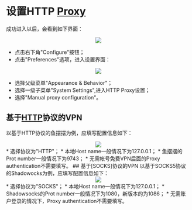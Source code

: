 # 设置HTTP [Proxy]
成功进入以后，会看到如下界面：
<div align="center"><image src = https://raw.githubusercontent.com/Thelordofdream/Android-Introduction/master/images/016.png onload = 'this.width=400'/></div>  
 
* 点击右下角"Configure"按钮；
* 点击"Preferences"选项，进入设置界面：  
<div align="center"><image src = https://raw.githubusercontent.com/Thelordofdream/Android-Introduction/master/images/019.png onload = 'this.width=200'/></div>  

* 选择父级菜单"Appearance & Behavior"；
* 选择一级子菜单"System Settings",进入HTTP Proxy设置；
* 选择"Manual proxy configuration"。

## 基于[HTTP]协议的VPN  
以基于HTTP协议的鱼摆摆为例，应填写配置信息如下：
<div align="center"><image src = https://raw.githubusercontent.com/Thelordofdream/Android-Introduction/master/images/017.png onload = 'this.width=400'/></div>
* 选择协议为"HTTP"；
* 本地Host name一般情况下为127.0.0.1；
* 鱼摆摆的Prot number一般情况下为9743；
* 无需帐号免费VPN后面的Proxy authentication不需要填写。
## 基于[SOCKS]协议的VPN
以基于SOCKS5协议的Shadowocks为例，应填写配置信息如下：
<div align="center"><image src = https://raw.githubusercontent.com/Thelordofdream/Android-Introduction/master/images/018.png onload = 'this.width=400'/></div>
* 选择协议为"SOCKS"；
* 本地Host name一般情况下为127.0.0.1；
* Shadowsocks的Prot number一般情况下为1080，新版本的为1086；
* 无需账户登录的情况下，Proxy authentication不需要填写。


[Proxy]:https://zh.wikipedia.org/wiki/代理服务器
[HTTP]:https://zh.wikipedia.org/wiki/超文本传输协议
[SOCKS]:https://zh.wikipedia.org/wiki/SOCKS
